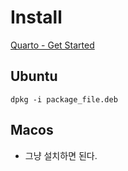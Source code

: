 # Install
[Quarto - Get Started](https://quarto.org/docs/get-started/)

## Ubuntu 

```
dpkg -i package_file.deb
```

## Macos 
- 그냥 설치하면 된다. 

